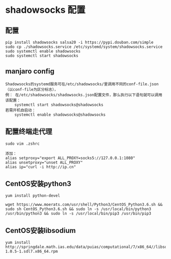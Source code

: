 shadowsocks 配置
===============
配置
------
```
pip install shadowsocks salsa20 -i https://pypi.douban.com/simple
sudo cp ./shadowsocks.service /etc/systemd/system/shadowsocks.service
sudo systemctl enable shadowsocks
sudo systemctl start shadowsocks
```
manjaro config
--------------------
```
Shadowsocks的systemd服务可在/etc/shadowsocks/里调用不同的conf-file.json（以conf-file为区分标志），
例： 在/etc/shadowsocks/shadowsocks.json配置文件，那么执行以下语句就可以调用该配置：
    systemctl start shadowsocks@shadowsocks
若需开机自启动：
    systemctl enable shadowsocks@shadowsocks
```

配置终端走代理
----

```
sudo vim .zshrc

添加：
alias setproxy="export ALL_PROXY=socks5://127.0.0.1:1080"
alias unsetproxy="unset ALL_PROXY"
alias ip="curl -i http://ip.cn"
```

CentOS安装python3
--
```
yum install python-devel

wget https://www.moerats.com/usr/shell/Python3/CentOS_Python3.6.sh && sudo sh CentOS_Python3.6.sh && sudo ln -s /usr/local/bin/python3 /usr/bin/python3 && sudo ln -s /usr/local/bin/pip3 /usr/bin/pip3
```

CentOS安装libsodium
--
```
yum install http://springdale.math.ias.edu/data/puias/computational/7/x86_64//libsodium-1.0.5-1.sdl7.x86_64.rpm

```
